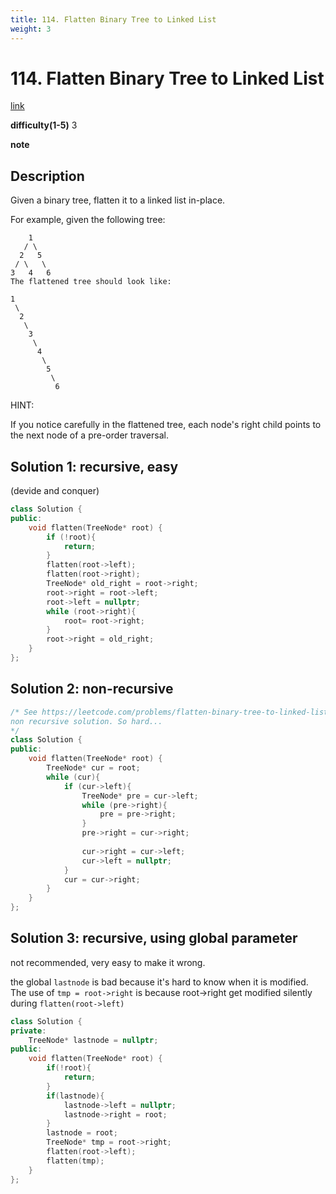 ```yaml
---
title: 114. Flatten Binary Tree to Linked List
weight: 3
---
```

# 114. Flatten Binary Tree to Linked List
[link](https://leetcode.com/problems/flatten-binary-tree-to-linked-list/)

**difficulty(1-5)**
3

**note**

## Description
Given a binary tree, flatten it to a linked list in-place.

For example, given the following tree:
```
    1
   / \
  2   5
 / \   \
3   4   6
The flattened tree should look like:

1
 \
  2
   \
    3
     \
      4
       \
        5
         \
          6
```
HINT:

If you notice carefully in the flattened tree, each node's right child points to the next node of a pre-order traversal.

## Solution 1: recursive, easy
(devide and conquer)

```c++
class Solution {
public:
    void flatten(TreeNode* root) {
        if (!root){
            return;
        }
        flatten(root->left);
        flatten(root->right);
        TreeNode* old_right = root->right;
        root->right = root->left;
        root->left = nullptr;
        while (root->right){
            root= root->right;
        }
        root->right = old_right;
    }
};
```

## Solution 2: non-recursive
```c++
/* See https://leetcode.com/problems/flatten-binary-tree-to-linked-list/discuss/37010/Share-my-simple-NON-recursive-solution-O(1)-space-complexity!
non recursive solution. So hard...
*/
class Solution {
public:
    void flatten(TreeNode* root) {
        TreeNode* cur = root;
        while (cur){
            if (cur->left){
                TreeNode* pre = cur->left;
                while (pre->right){
                    pre = pre->right;
                }
                pre->right = cur->right;
                
                cur->right = cur->left;
                cur->left = nullptr;
            }
            cur = cur->right;
        }
    }
};
```

## Solution 3: recursive, using global parameter
not recommended, very easy to make it wrong.

the global `lastnode` is bad because it's hard to know when it is modified. The use of `tmp = root->right` is because root->right get modified silently during `flatten(root->left)`

```c++
class Solution {
private:
    TreeNode* lastnode = nullptr;
public:
    void flatten(TreeNode* root) {
        if(!root){
            return;
        }
        if(lastnode){
            lastnode->left = nullptr;
            lastnode->right = root;
        }
        lastnode = root;
        TreeNode* tmp = root->right;
        flatten(root->left);
        flatten(tmp);
    }
};
```
